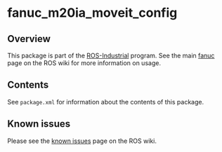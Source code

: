# fanuc_m20ia_moveit_config

## Overview

This package is part of the [ROS-Industrial][] program. See the main [fanuc][]
page on the ROS wiki for more information on usage.

## Contents

See `package.xml` for information about the contents of this package.

## Known issues

Please see the [known issues][] page on the ROS wiki.



[ROS-Industrial]: http://wiki.ros.org/Industrial
[fanuc]: http://wiki.ros.org/fanuc
[known issues]: http://wiki.ros.org/fanuc/indigo/known_issues
